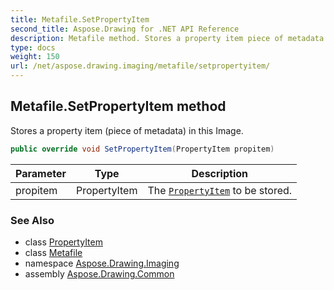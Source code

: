 ```yaml
---
title: Metafile.SetPropertyItem
second_title: Aspose.Drawing for .NET API Reference
description: Metafile method. Stores a property item piece of metadata in this Image
type: docs
weight: 150
url: /net/aspose.drawing.imaging/metafile/setpropertyitem/
---
```

## Metafile.SetPropertyItem method

Stores a property item (piece of metadata) in this Image.

```csharp
public override void SetPropertyItem(PropertyItem propitem)
```

| Parameter | Type | Description |
| --- | --- | --- |
| propitem | PropertyItem | The [`PropertyItem`](../../propertyitem/) to be stored. |

### See Also

* class [PropertyItem](../../propertyitem/)
* class [Metafile](../)
* namespace [Aspose.Drawing.Imaging](../../metafile/)
* assembly [Aspose.Drawing.Common](../../../)


